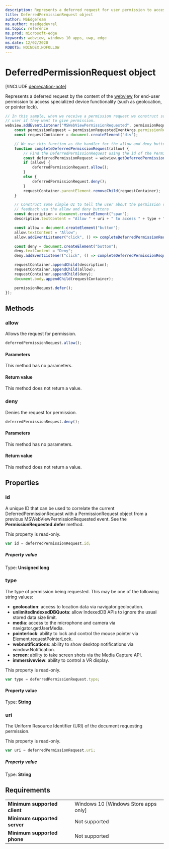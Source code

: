 ```yaml
---
description: Represents a deferred request for user permission to access device functionality
title: DeferredPermissionRequest object
author: MSEdgeTeam
ms.author: msedgedevrel
ms.topic: reference
ms.prod: microsoft-edge
keywords: webview, windows 10 apps, uwp, edge
ms.date: 12/02/2020
ROBOTS: NOINDEX,NOFOLLOW
---
```

# DeferredPermissionRequest object  

[!INCLUDE [deprecation-note](../includes/deprecation-note.md)]  

Represents a deferred request by the content of the [webview](../webview/index.md) for end-user permission to access specialized device functionality (such as geolocation, or pointer lock).  

```javascript
// In this sample, when we receive a permission request we construct some basic UI to ask the
// user if they want to give permission.
webview.addEventListener("MSWebViewPermissionRequested", permissionRequestedEventArgs => {
    const permissionRequest = permissionRequestedEventArgs.permissionRequest;
    const requestContainer = document.createElement("div");

    // We use this function as the handler for the allow and deny buttons.
    function completeDeferredPermissionRequest(allow) {
        // Find the DeferredPermissionRequest using the id of the PermissionRequest we deferred.
        const deferredPermissionRequest = webview.getDeferredPermissionRequestById(permissionRequest.id);
        if (allow) {
            deferredPermissionRequest.allow();
        }
        else {
            deferredPermissionRequest.deny();
        }
        requestContainer.parentElement.removeChild(requestContainer);
    }

    // Construct some simple UI to tell the user about the permission request and get their
    // feedback via the allow and deny buttons
    const description = document.createElement("span");
    description.textContent = "Allow " + uri + " to access " + type + "?";

    const allow = document.createElement("button");
    allow.textContent = "Allow";
    allow.addEventListener("click", () => completeDeferredPermissionRequest(true));

    const deny = document.createElement("button");
    deny.textContent = "Deny";
    deny.addEventListener("click", () => completeDeferredPermissionRequest(false));

    requestContainer.appendChild(description);
    requestContainer.appendChild(allow);
    requestContainer.appendChild(deny);
    document.body.appendChild(requestContainer);

    permissionRequest.defer();
});
```  

## Methods  

### allow  

Allows the request for permission.  

```javascript
deferredPermissionRequest.allow();
```  

#### Parameters  

This method has no parameters.  

#### Return value  

This method does not return a value.  

### deny  

Denies the request for permission.  

```javascript
deferredPermissionRequest.deny();
```  

#### Parameters  

This method has no parameters.  

#### Return value  

This method does not return a value.  

## Properties  

### id  

A unique ID that can be used to correlate the current DeferredPermissionRequest with a PermissionRequest object from a previous MSWebViewPermissionRequested event. See the **PermissionRequested.defer** method.  

This property is read-only.  

```javascript
var id = deferredPermissionRequest.id;
```  

##### Property value  

Type: **Unsigned long**  

### type  

The type of permission being requested. This may be one of the following string values:  

*   **geolocation**: access to location data via navigator.geolocation.  
*   **unlimitedIndexedDBQuota**: allow IndexedDB APIs to ignore the usual stored data size limit.  
*   **media**: access to the microphone and camera via navigator.getUserMedia.  
*   **pointerlock**: ability to lock and control the mouse pointer via Element.requestPointerLock.  
*   **webnotifications**: ability to show desktop notifications via window.Notification.  
*   **screen**: ability to take screen shots via the Media Capture API.  
*   **immersiveview**: ability to control a VR display.  

This property is read-only.  

```javascript
var type = deferredPermissionRequest.type;
```  

#### Property value  

Type: **String**  

### uri  

The Uniform Resource Identifier (URI) of the document requesting permission.  

This property is read-only.  

```javascript
var uri = deferredPermissionRequest.uri;
```  

##### Property value  

Type: **String**  

## Requirements  

|  |  |  
|:--- |:--- |  
| **Minimum supported client** | Windows 10 [Windows Store apps only] |  
| **Minimum supported server** | Not supported |  
| **Minimum supported phone** | Not supported |  
